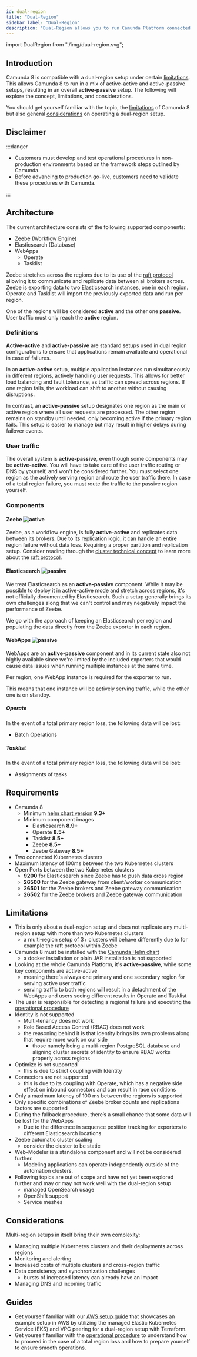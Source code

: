```yaml
---
id: dual-region
title: "Dual-Region"
sidebar_label: "Dual-Region"
description: "Dual-Region allows you to run Camunda Platform connected in two regions."
---
```


import DualRegion from "./img/dual-region.svg";

## Introduction

Camunda 8 is compatible with a dual-region setup under certain [limitations](#limitations). This allows Camunda 8 to run in a mix of active-active and active-passive setups, resulting in an overall **active-passive** setup. The following will explore the concept, limitations, and considerations.

You should get yourself familiar with the topic, the [limitations](#limitations) of Camunda 8 but also general [considerations](#considerations) on operating a dual-region setup.

## Disclaimer

:::danger

- Customers must develop and test operational procedures in non-production environments based on the framework steps outlined by Camunda.
- Before advancing to production go-live, customers need to validate these procedures with Camunda.

:::

## Architecture

<DualRegion />

The current architecture consists of the following supported components:

- Zeebe (Workflow Engine)
- Elasticsearch (Database)
- WebApps
  - Operate
  - Tasklist

Zeebe stretches across the regions due to its use of the [raft protocol](<https://en.wikipedia.org/wiki/Raft_(algorithm)>) allowing it to communicate and replicate data between all brokers across. Zeebe is exporting data to two Elasticsearch instances, one in each region. Operate and Tasklist will import the previously exported data and run per region.

One of the regions will be considered **active** and the other one **passive**. User traffic must only reach the **active** region.

### Definitions

**Active-active** and **active-passive** are standard setups used in dual region configurations to ensure that applications remain available and operational in case of failures.

In an **active-active** setup, multiple application instances run simultaneously in different regions, actively handling user requests. This allows for better load balancing and fault tolerance, as traffic can spread across regions. If one region fails, the workload can shift to another without causing disruptions.

In contrast, an **active-passive** setup designates one region as the main or active region where all user requests are processed. The other region remains on standby until needed, only becoming active if the primary region fails. This setup is easier to manage but may result in higher delays during failover events.

### User traffic

The overall system is **active-passive**, even though some components may be **active-active**. You will have to take care of the user traffic routing or DNS by yourself, and won't be considered further. You must select one region as the actively serving region and route the user traffic there. In case of a total region failure, you must route the traffic to the passive region yourself.

<!-- Should we provide some reading materials on how to tackle this? -->

### Components

#### Zeebe ![active](https://img.shields.io/badge/active-green?style=for-the-badge)

Zeebe, as a workflow engine, is fully **active-active** and replicates data between its brokers. Due to its replication logic, it can handle an entire region failure without data loss. Requiring a proper partition and replication setup. Consider reading through the [cluster technical concept](./../../../components/zeebe/technical-concepts/clustering.md) to learn more about the [raft protocol](<https://en.wikipedia.org/wiki/Raft_(algorithm)>).

#### Elasticsearch ![passive](https://img.shields.io/badge/passive-orange?style=for-the-badge)

We treat Elasticsearch as an **active-passive** component. While it may be possible to deploy it in active-active mode and stretch across regions, it's not officially documented by Elasticsearch. Such a setup generally brings its own challenges along that we can't control and may negatively impact the performance of Zeebe.

We go with the approach of keeping an Elasticsearch per region and populating the data directly from the Zeebe exporter in each region.

#### WebApps ![passive](https://img.shields.io/badge/passive-orange?style=for-the-badge)

WebApps are an **active-passive** component and in its current state also not highly available since we're limited by the included exporters that would cause data issues when running multiple instances at the same time.

Per region, one WebApp instance is required for the exporter to run.

This means that one instance will be actively serving traffic, while the other one is on standby.

##### Operate

In the event of a total primary region loss, the following data will be lost:

- Batch Operations <!-- Do we have a docs link for this? -->

##### Tasklist

In the event of a total primary region loss, the following data will be lost:

- Assignments of tasks

## Requirements

- Camunda 8
  - Minimum [helm chart version](https://github.com/camunda/camunda-platform-helm) **9.3+**
  - Minimum component images
    - Elasticsearch **8.9+**
    - Operate **8.5+**
    - Tasklist **8.5+**
    - Zeebe **8.5+**
    - Zeebe Gateway **8.5+**
- Two connected Kubernetes clusters
- Maximum latency of 100ms between the two Kubernetes clusters
- Open Ports between the two Kubernetes clusters
  - **9200** for Elasticsearch since Zeebe has to push data cross region
  - **26500** for the Zeebe gateway from client/worker communication
  - **26501** for the Zeebe brokers and Zeebe gateway communication
  - **26502** for the Zeebe brokers and Zeebe gateway communication

## Limitations

- This is only about a dual-region setup and does not replicate any multi-region setup with more than two Kubernetes clusters
  - a multi-region setup of 3+ clusters will behave differently due to for example the raft protocol within Zeebe
- Camunda 8 must be installed with the [Camunda Helm chart](https://github.com/camunda/camunda-platform-helm)
  - a docker installation or plain JAR installation is not supported
- Looking at the whole Camunda Platform, it's **active-passive**, while some key components are active-active
  - meaning there's always one primary and one secondary region for serving active user traffic
  - serving traffic to both regions will result in a detachment of the WebApps and users seeing different results in Operate and Tasklist
- The user is responsible for detecting a regional failure and executing the [operational procedure](<-- TODO: link -->)
- Identity is not supported
  - Multi-tenancy does not work
  - Role Based Access Control (RBAC) does not work
  - the reasoning behind it is that Identity brings its own problems along that require more work on our side
    - those namely being a multi-region PostgreSQL database and aligning cluster secrets of identity to ensure RBAC works properly across regions
- Optimize is not supported
  - this is due to strict coupling with Identity
- Connectors are not supported
  - this is due to its coupling with Operate, which has a negative side effect on inbound connectors and can result in race conditions
- Only a maximum latency of 100 ms between the regions is supported
- Only specific combinations of Zeebe broker counts and replications factors are supported <!-- TODO: Maybe Deepthi can elaborate on this and how a customer can figure out a setup -->
- During the fallback procedure, there’s a small chance that some data will be lost for the WebApps
  - Due to the difference in sequence position tracking for exporters to different Elasticsearch locations <!-- TODO: Maybe for Deepthi to elaborate furthe r -->
- Zeebe automatic cluster scaling
  - consider the cluster to be static
- Web-Modeler is a standalone component and will not be considered further.
  - Modeling applications can operate independently outside of the automation clusters.
- Following topics are out of scope and have not yet been explored further and may or may not work well with the dual-region setup
  - managed OpenSearch usage
  - OpenShift support
  - Service meshes

<!-- TODO: Should there be a disclaimer on we're trying to improve the support of Identity, ... with the next version? -->

## Considerations

Multi-region setups in itself bring their own complexity:

- Managing multiple Kubernetes clusters and their deployments across regions
- Monitoring and alerting
- Increased costs of multiple clusters and cross-region traffic
- Data consistency and synchronization challenges
  - bursts of increased latency can already have an impact
- Managing DNS and incoming traffic

## Guides

- Get yourself familiar with our [AWS setup guide](<!-- TODO: link -->) that showcases an example setup in AWS by utilizing the managed Elastic Kubernetes Service (EKS) and VPC peering for a dual-region setup with Terraform.
- Get yourself familiar with the [operational procedure](<!-- TODO: link -->) to understand how to proceed in the case of a total region loss and how to prepare yourself to ensure smooth operations.
